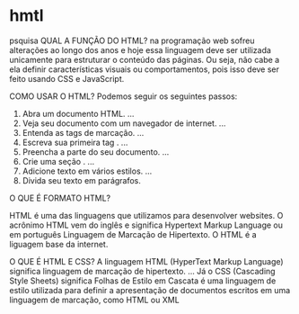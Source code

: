 # hmtl
psquisa
QUAL A FUNÇÃO DO HTML?
 na programação web sofreu alterações ao longo dos anos e hoje essa linguagem deve ser utilizada unicamente para estruturar o conteúdo das páginas. Ou seja, não cabe a ela definir características visuais ou comportamentos, pois isso deve ser feito usando CSS e JavaScript.

COMO USAR O HTML? 
Podemos seguir os seguintes passos:
1.	Abra um documento HTML. ...
2.	Veja seu documento com um navegador de internet. ...
3.	Entenda as tags de marcação. ...
4.	Escreva sua primeira tag <html>. ...
5.	Preencha a parte <head> do seu documento. ...
6.	Crie uma seção <body>. ...
7.	Adicione texto em vários estilos. ...
8.	Divida seu texto em parágrafos.


O QUE É FORMATO HTML?

HTML é uma das linguagens que utilizamos para desenvolver websites. O acrônimo HTML vem do inglês e significa Hypertext Markup Language ou em português Linguagem de Marcação de Hipertexto. O HTML é a liguagem base da internet.

O QUE É HTML E CSS?
A linguagem HTML (HyperText Markup Language) significa linguagem de marcação de hipertexto. ... Já o CSS (Cascading Style Sheets) significa Folhas de Estilo em Cascata é uma linguagem de estilo utilizada para definir a apresentação de documentos escritos em uma linguagem de marcação, como HTML ou XML
